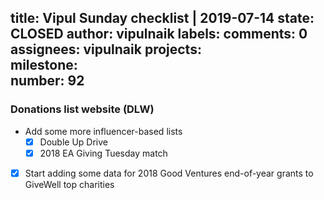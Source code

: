 title:	Vipul Sunday checklist | 2019-07-14
state:	CLOSED
author:	vipulnaik
labels:	
comments:	0
assignees:	vipulnaik
projects:	
milestone:	
number:	92
--
### Donations list website (DLW)

- Add some more influencer-based lists
  - [x] Double Up Drive
  - [x] 2018 EA Giving Tuesday match
- [x] Start adding some data for 2018 Good Ventures end-of-year grants to GiveWell top charities
